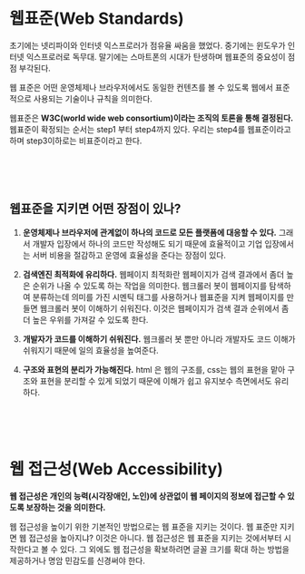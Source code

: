 # 웹표준(Web Standards)

초기에는 넷리파이와 인터넷 익스프로러가 점유율 싸움을 했었다.
중기에는 윈도우가 인터넷 익스프로러로 독무대.
말기에는 스마트폰의 시대가 탄생하며 웹표준의 중요성이 점점 부각된다.

웹 표준은 어떤 운영체제나 브라우저에서도 동일한 컨텐츠를 볼 수 있도록 웹에서 표준적으로 사용되는 기술이나 규칙을 의미한다.

웹표준은 <strong>W3C(world wide web consortium)이라는 조직의 토론을 통해 결정된다.</strong> 웹표준이 확정되는 순서는 step1 부터 step4까지 있다. 우리는 step4를 웹표준이라고 하며 step3이하로는 비표준이라고 한다.

</br></br></br>

## 웹표준을 지키면 어떤 장점이 있나?

1. <strong>운영체제나 브라우저에 관계없이 하나의 코드로 모든 플랫폼에 대응할 수 있다.</strong> 그래서 개발자 입장에서 하나의 코드만 작성해도 되기 때문에 효율적이고 기업 입장에서는 서버 비용을 절감하고 운영에 효율성을 준다는 장점이 있다.

2. <strong>검색엔진 최적화에 유리하다.</strong> 웹페이지 최적화란 웹페이지가 검색 결과에서 좀더 높은 순위가 나올 수 있도록 하는 작업을 의미한다. 웹크롤러 봇이 웹페이지를 탐색하여 분류하는데 의미를 가진 시멘틱 태그를 사용하거나 웹표준을 지켜 웹페이지를 만들면 웹크롤러 봇이 이해하기 쉬워진다. 이것은 웹페이지가 검색 결과 순위에서 좀 더 높은 우위를 가져갈 수 있도록 한다.

3. <strong>개발자가 코드를 이해하기 쉬워진다.</strong> 웹크롤러 봇 뿐만 아니라 개발자도 코드 이해가 쉬워지기 때문에 일의 효율성을 높여준다.

4. <strong>구조와 표현의 분리가 가능해진다.</strong> html 은 웹의 구조를, css는 웹의 표현을 맡아 구조와 표현을 분리할 수 있게 되었기 때문에 이해가 쉽고 유지보수 측면에서도 유리하다.

</br></br></br>

# 웹 접근성(Web Accessibility)

<strong>웹 접근성은 개인의 능력(시각장애인, 노인)에 상관없이 웹 페이지의 정보에 접근할 수 있도록 보장하는 것을 의미한다.</strong>

웹 접근성을 높이기 위한 기본적인 방법으로는 웹 표준을 지키는 것이다. 웹 표준만 지키면 웹 접근성을 높아지냐? 이것은 아니다. 웹 접근성은 웹 표준을 지키는 것에서부터 시작한다고 볼 수 있다. 그 외에도 웹 접근성을 확보하려면 글꼴 크기를 확대 하는 방법을 제공하거나 명암 민감도를 신경써야 한다.
